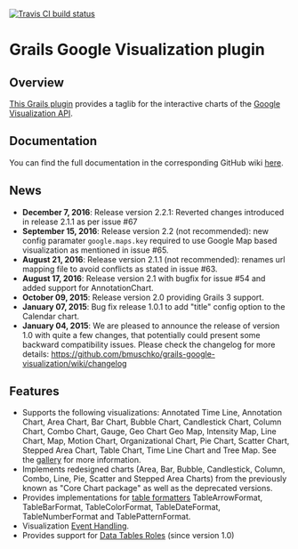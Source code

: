 [![Travis CI build status](https://travis-ci.org/bmuschko/grails-google-visualization.svg)](https://travis-ci.org/bmuschko/grails-google-visualization)
# Grails Google Visualization plugin

## Overview

[This Grails plugin](http://grails.org/plugin/google-visualization) provides a taglib for the interactive charts of the [Google Visualization API](https://developers.google.com/chart/).

## Documentation
You can find the full documentation in the corresponding GitHub wiki [here](https://github.com/bmuschko/grails-google-visualization/wiki).

## News
- **December 7, 2016**: Release version 2.2.1: Reverted changes introduced in release 2.1.1 as per issue #67
- **September 15, 2016**: Release version 2.2 (not recommended): new config paramater `google.maps.key` required to use Google Map based visualization as mentioned in issue #65.
- **August 21, 2016**: Release version 2.1.1 (not recommended): renames url mapping file to avoid conflicts as stated in issue #63.
- **August 17, 2016**: Release version 2.1 with bugfix for issue #54 and added support for AnnotationChart.
- **October 09, 2015**: Release version 2.0 providing Grails 3 support.
- **January 07, 2015**: Bug fix release 1.0.1 to add "title" config option to the Calendar chart.
- **January 04, 2015**: We are pleased to announce the release of version 1.0 with quite a few changes, that potentially could present some backward compatibility issues. Please check the changelog for more details: https://github.com/bmuschko/grails-google-visualization/wiki/changelog

## Features
* Supports the following visualizations: Annotated Time Line, Annotation Chart, Area Chart, Bar Chart, Bubble Chart, Candlestick Chart, Column Chart, Combo Chart, Gauge, Geo Chart Geo Map, Intensity Map, Line Chart, Map, Motion Chart, Organizational Chart, Pie Chart, Scatter Chart, Stepped Area Chart, Table Chart, Time Line Chart and Tree Map. See the [gallery](https://developers.google.com/chart/interactive/docs/gallery) for more information.
* Implements redesigned charts (Area, Bar, Bubble, Candlestick, Column, Combo, Line, Pie, Scatter and Stepped Area Charts) from the previously known as "Core Chart package" as well as the deprecated versions.
* Provides implementations for [table formatters](https://developers.google.com/chart/interactive/docs/gallery/table#Formatters) TableArrowFormat, TableBarFormat, TableColorFormat, TableDateFormat, TableNumberFormat and TablePatternFormat.
* Visualization [Event Handling](https://developers.google.com/chart/interactive/docs/events).
* Provides support for [Data Tables Roles](https://developers.google.com/chart/interactive/docs/roles) (since version 1.0)
